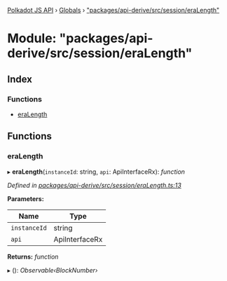 [Polkadot JS API](../README.md) › [Globals](../globals.md) › ["packages/api-derive/src/session/eraLength"](_packages_api_derive_src_session_eralength_.md)

# Module: "packages/api-derive/src/session/eraLength"

## Index

### Functions

* [eraLength](_packages_api_derive_src_session_eralength_.md#eralength)

## Functions

###  eraLength

▸ **eraLength**(`instanceId`: string, `api`: ApiInterfaceRx): *function*

*Defined in [packages/api-derive/src/session/eraLength.ts:13](https://github.com/polkadot-js/api/blob/395dc79ef7/packages/api-derive/src/session/eraLength.ts#L13)*

**Parameters:**

Name | Type |
------ | ------ |
`instanceId` | string |
`api` | ApiInterfaceRx |

**Returns:** *function*

▸ (): *Observable‹BlockNumber›*
